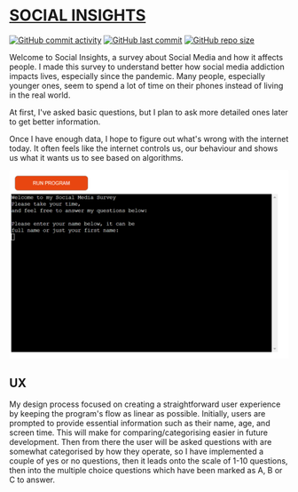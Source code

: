 # [SOCIAL INSIGHTS](https://social-insights-5fd3e17a0651.herokuapp.com)

[![GitHub commit activity](https://img.shields.io/github/commit-activity/t/conor-timmis/Social-Insights)](https://github.com/conor-timmis/Social-Insights/commits/main)
[![GitHub last commit](https://img.shields.io/github/last-commit/conor-timmis/Social-Insights)](https://github.com/conor-timmis/Social-Insights/commits/main)
[![GitHub repo size](https://img.shields.io/github/repo-size/conor-timmis/Social-Insights)](https://github.com/conor-timmis/Social-Insights)


Welcome to Social Insights, a survey about Social Media and how it affects people. I made this survey to understand better how social media addiction impacts lives, especially since the pandemic. Many people, especially younger ones, seem to spend a lot of time on their phones instead of living in the real world.

At first, I've asked basic questions, but I plan to ask more detailed ones later to get better information.

Once I have enough data, I hope to figure out what's wrong with the internet today. It often feels like the internet controls us, our behaviour and shows us what it wants us to see based on algorithms.


![screenshot](documentation/preview.png)


## UX


My design process focused on creating a straightforward user experience by keeping the program's flow as linear as possible. Initially, users are prompted to provide essential information such as their name, age, and screen time. This will make for comparing/categorising easier in future development. Then from there the user will be asked questions with are somewhat categorised by how they operate, so I have implemented a couple of yes or no questions, then it leads onto the scale of 1-10 questions, then into the multiple choice questions which have been marked as A, B or C to answer.